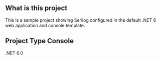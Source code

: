 ## What is this project

This is a sample project showing Serilog configured in the default .NET 6 web application and console template.

## Project Type Console

.NET 6.0